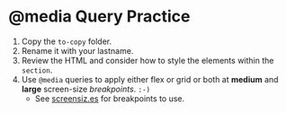 # @media Query Practice

1. Copy the `to-copy` folder. 
2. Rename it with your lastname.
3. Review the HTML and consider how to style the elements within the `section`.
4. Use `@media` queries to apply either flex or grid or both at **medium** and **large** screen-size *breakpoints*. `:-)` 
    * See [screensiz.es](screensiz.es) for breakpoints to use.